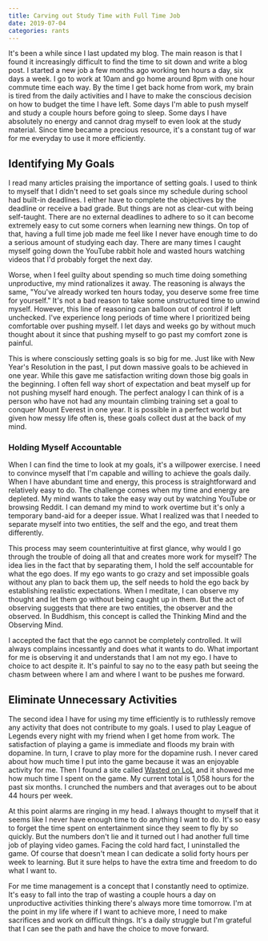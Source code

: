 ```yaml
---
title: Carving out Study Time with Full Time Job
date: 2019-07-04
categories: rants
---
```


It's been a while since I last updated my blog. The main reason is that I found it increasingly difficult to find the time to sit down and write a blog post. I started a new job a few months ago working ten hours a day, six days a week. I go to work at 10am and go home around 8pm with one hour commute time each way. By the time I get back home from work, my brain is tired from the daily activities and I have to make the conscious decision on how to budget the time I have left. Some days I'm able to push myself and study a couple hours before going to sleep. Some days I have absolutely no energy and cannot drag myself to even look at the study material. Since time became a precious resource, it's a constant tug of war for me everyday to use it more efficiently.

<!--more-->

## Identifying My Goals

I read many articles praising the importance of setting goals. I used to think to myself that I didn't need to set goals since my schedule during school had built-in deadlines. I either have to complete the objectives by the deadline or receive a bad grade. But things are not as clear-cut with being self-taught. There are no external deadlines to adhere to so it can become extremely easy to cut some corners when learning new things. On top of that, having a full time job made me feel like I never have enough time to do a serious amount of studying each day. There are many times I caught myself going down the YouTube rabbit hole and wasted hours watching videos that I'd probably forget the next day.

Worse, when I feel guilty about spending so much time doing something unproductive, my mind rationalizes it away. The reasoning is always the same, "You've already worked ten hours today, you deserve some free time for yourself." It's not a bad reason to take some unstructured time to unwind myself. However, this line of reasoning can balloon out of control if left unchecked. I've experience long periods of time where I prioritized being comfortable over pushing myself. I let days and weeks go by without much thought about it since that pushing myself to go past my comfort zone is painful.

This is where consciously setting goals is so big for me. Just like with New Year's Resolution in the past, I put down massive goals to be achieved in one year. While this gave me satisfaction writing down those big goals in the beginning. I often fell way short of expectation and beat myself up for not pushing myself hard enough. The perfect analogy I can think of is a person who have not had any mountain climbing training set a goal to conquer Mount Everest in one year. It is possible in a perfect world but given how messy life often is, these goals collect dust at the back of my mind.

### Holding Myself Accountable

When I can find the time to look at my goals, it's a willpower exercise. I need to convince myself that I'm capable and willing to achieve the goals daily. When I have abundant time and energy, this process is straightforward and relatively easy to do. The challenge comes when my time and energy are depleted. My mind wants to take the easy way out by watching YouTube or browsing Reddit. I can demand my mind to work overtime but it's only a temporary band-aid for a deeper issue. What I realized was that I needed to separate myself into two entities, the self and the ego, and treat them differently.

This process may seem counterintuitive at first glance, why would I go through the trouble of doing all that and creates more work for myself? The idea lies in the fact that by separating them, I hold the self accountable for what the ego does. If my ego wants to go crazy and set impossible goals without any plan to back them up, the self needs to hold the ego back by establishing realistic expectations. When I meditate, I can observe my thought and let them go without being caught up in them. But the act of observing suggests that there are two entities, the observer and the observed. In Buddhism, this concept is called the Thinking Mind and the Observing Mind.

I accepted the fact that the ego cannot be completely controlled. It will always complains incessantly and does what it wants to do. What important for me is observing it and understands that I am not my ego. I have to choice to act despite it. It's painful to say no to the easy path but seeing the chasm between where I am and where I want to be pushes me forward.

## Eliminate Unnecessary Activities

The second idea I have for using my time efficiently is to ruthlessly remove any activity that does not contribute to my goals. I used to play League of Legends every night with my friend when I get home from work. The satisfaction of playing a game is immediate and floods my brain with dopamine. In turn, I crave to play more for the dopamine rush. I never cared about how much time I put into the game because it was an enjoyable activity for me. Then I found a site called [Wasted on LoL](https://wol.gg/) and it showed me how much time I spent on the game. My current total is 1,058 hours for the past six months. I crunched the numbers and that averages out to be about 44 hours per week.

At this point alarms are ringing in my head. I always thought to myself that it seems like I never have enough time to do anything I want to do. It's so easy to forget the time spent on entertainment since they seem to fly by so quickly. But the numbers don't lie and it turned out I had another full time job of playing video games. Facing the cold hard fact, I uninstalled the game. Of course that doesn't mean I can dedicate a solid forty hours per week to learning. But it sure helps to have the extra time and freedom to do what I want to.

For me time management is a concept that I constantly need to optimize. It's easy to fall into the trap of wasting a couple hours a day on unproductive activities thinking there's always more time tomorrow. I'm at the point in my life where if I want to achieve more, I need to make sacrifices and work on difficult things. It's a daily struggle but I'm grateful that I can see the path and have the choice to move forward.
